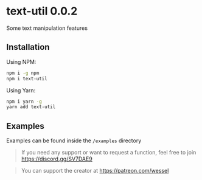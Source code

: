 # text-util 0.0.2
Some text manipulation features

## Installation
Using NPM:
```sh
npm i -g npm
npm i text-util
```
Using Yarn:
```sh
npm i yarn -g
yarn add text-util
```

## Examples
Examples can be found inside the `/examples` directory

> If you need any support or want to request a function, feel free to join https://discord.gg/SV7DAE9

> You can support the creator at https://patreon.com/wessel
